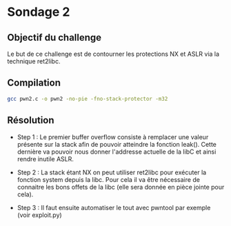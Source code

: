 # Sondage 2

## Objectif du challenge

Le but de ce challenge est de contourner les protections NX et ASLR via la technique ret2libc.

## Compilation

```sh
gcc pwn2.c -o pwn2 -no-pie -fno-stack-protector -m32
```

## Résolution

* Step 1 :
Le premier buffer overflow consiste à remplacer une valeur présente sur la stack afin de pouvoir atteindre la fonction leak().
Cette dernière va pouvoir nous donner l'addresse actuelle de la libC et ainsi rendre inutile ASLR.

* Step 2 :
La stack étant NX on peut utiliser ret2libc pour exécuter la fonction system depuis la libc. Pour cela il va être nécessaire de connaitre les bons offets de la libc (elle sera donnée en pièce jointe pour cela).

* Step 3 :
Il faut ensuite automatiser le tout avec pwntool par exemple (voir exploit.py)



